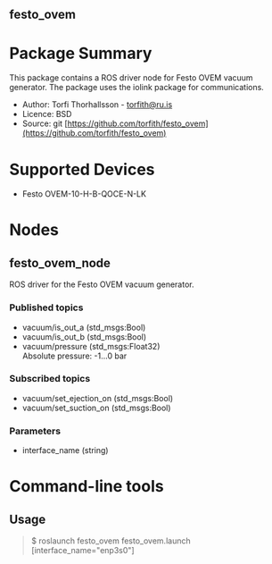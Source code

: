 ## festo_ovem
# Package Summary
This package contains a ROS driver node for Festo OVEM vacuum generator. 
The package uses the iolink package for communications.
- Author: Torfi Thorhallsson - torfith@ru.is
- Licence: BSD
- Source: git [https://github.com/torfith/festo_ovem](https://github.com/torfith/festo_ovem)
#  Supported Devices
- Festo OVEM-10-H-B-QOCE-N-LK 
# Nodes
## festo_ovem_node
ROS driver for the Festo OVEM vacuum generator.
### Published topics
- vacuum/is_out_a (std_msgs:Bool) 
- vacuum/is_out_b (std_msgs:Bool) 
- vacuum/pressure (std_msgs:Float32)  
Absolute pressure: -1...0 bar
### Subscribed topics
- vacuum/set_ejection_on (std_msgs:Bool) 
- vacuum/set_suction_on (std_msgs:Bool) 
### Parameters
- interface_name (string)
# Command-line tools
## Usage
> $ roslaunch festo_ovem festo_ovem.launch [interface_name="enp3s0"]

